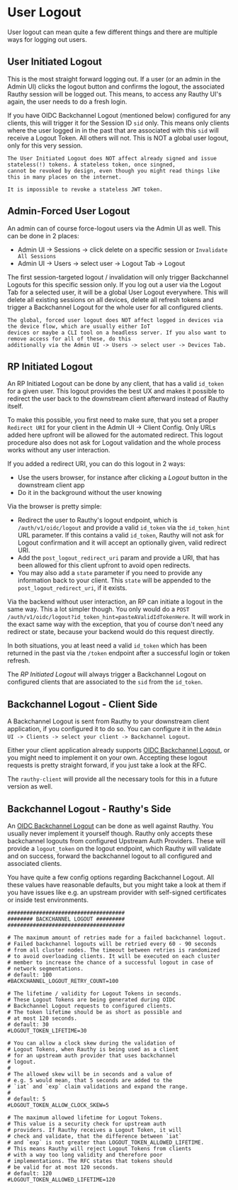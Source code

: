 # User Logout

User logout can mean quite a few different things and there are multiple ways for logging out users.

## User Initiated Logout

This is the most straight forward logging out. If a user (or an admin in the Admin UI) clicks the logout button and
confirms the logout, the associated Rauthy session will be logged out. This means, to access any Rauthy UI's again, the
user needs to do a fresh login.

If you have OIDC Backchannel Logout (mentioned below) configured for any clients, this will trigger it for the Session
ID `sid` only. This means only clients where the user logged in in the past that are associated with this `sid` will
receive a Logout Token. All others will not. This is NOT a global user logout, only for this very session.

```admonish caution
The User Initiated Logout does NOT affect already signed and issue stateless(!) tokens. A stateless token, once singned,
cannot be revoked by design, even though you might read things like this in many places on the internet.

It is impossible to revoke a stateless JWT token.
```

## Admin-Forced User Logout

An admin can of course force-logout users via the Admin UI as well. This can be done in 2 places:

- Admin UI -> Sessions -> click delete on a specific session or `Invalidate All Sessions`
- Admin UI -> Users -> select user -> Logout Tab -> Logout

The first session-targeted logout / invalidation will only trigger Backchannel Logouts for this specific session only.
If you log out a user via the Logout Tab for a selected user, it will be a global User Logout everywhere. This will
delete all existing sessions on all devices, delete all refresh tokens and trigger a Backchannel Logout for the whole
user for all configured clients.

```admonish note
The global, forced user logout does NOT affect logged in devices via the device flow, which are usually either IoT 
devices or maybe a CLI tool on a headless server. If you also want to remove access for all of these, do this 
additionally via the Admin UI -> Users -> select user -> Devices Tab.
```

## RP Initiated Logout

An RP Initiated Logout can be done by any client, that has a valid `id_token` for a given user. This logout provides
the best UX and makes it possible to redirect the user back to the downstream client afterward instead of Rauthy itself.

To make this possible, you first need to make sure, that you set a proper `Redirect URI` for your client in the Admin
UI -> Client Config. Only URLs added here upfront will be allowed for the automated redirect. This logout procedure also
does not ask for Logout validation and the whole process works without any user interaction.

If you added a redirect URI, you can do this logout in 2 ways:

- Use the users browser, for instance after clicking a *Logout* button in the downstream client app
- Do it in the background without the user knowing

Via the browser is pretty simple:

- Redirect the user to Rauthy's logout endpoint, which is `/auth/v1/oidc/logout` and provide a valid `id_token` via the
  `id_token_hint` URL parameter. If this contains a valid `id_token`, Rauthy will not ask for Logout confirmation and
  it will accept an optionally given, valid redirect URI.
- Add the `post_logout_redirect_uri` param and provide a URI, that has been allowed for this client upfront to avoid
  open redirects.
- You may also add a `state` parameter if you need to provide any information back to your client. This `state` will be
  appended to the `post_logout_redirect_uri`, if it exists.

Via the backend without user interaction, an RP can initiate a logout in the same way. This a lot simpler though. You
only would do a `POST /auth/v1/oidc/logout?id_token_hint=pasteAValidIdTokenHere`. It will work in the exact same way
with the exception, that you of course don't need any redirect or state, because your backend would do this request
directly.

In both situations, you at least need a valid `id_token` which has been returned in the past via the `/token` endpoint
after a successful login or token refresh.

The *RP Initiated Logout* will always trigger a Backchannel Logout on configured clients that are associated to the
`sid` from the `id_token`.

## Backchannel Logout - Client Side

A Backchannel Logout is sent from Rauthy to your downstream client application, if you configured it to do so. You can
configure it in the `Admin UI -> Clients -> select your client -> Backchannel Logout`.

Either your client application already
supports [OIDC Backchannel Logout](https://openid.net/specs/openid-connect-backchannel-1_0.html), or you might need to
implement it on your own. Accepting these logout requests is pretty straight forward, if you just take a look at the
RFC.

The `rauthy-client` will provide all the necessary tools for this in a future version as well.

## Backchannel Logout - Rauthy's Side

An [OIDC Backchannel Logout](https://openid.net/specs/openid-connect-backchannel-1_0.html) can be done as well against
Rauthy. You usually never implement it yourself though. Rauthy only accepts these backchannel logouts from configured
Upstream Auth Providers. These will provide a `logout_token` on the logout endpoint, which Rauthy will validate and on
success, forward the backchannel logout to all configured and associated clients.

You have quite a few config options regarding Backchannel Logout. All these values have reasonable defaults, but you
might take a look at them if you have issues like e.g. an upstream provider with self-signed certificates or inside
test environments.

```
#####################################
######## BACKCHANNEL LOGOUT #########
#####################################

# The maximum amount of retries made for a failed backchannel logout.
# Failed backchannel logouts will be retried every 60 - 90 seconds
# from all cluster nodes. The timeout between retries is randomized
# to avoid overloading clients. It will be executed on each cluster
# member to increase the chance of a successful logout in case of
# network segmentations.
# default: 100
#BACKCHANNEL_LOGOUT_RETRY_COUNT=100

# The lifetime / validity for Logout Tokens in seconds.
# These Logout Tokens are being generated during OIDC
# Backchannel Logout requests to configured clients.
# The token lifetime should be as short as possible and
# at most 120 seconds.
# default: 30
#LOGOUT_TOKEN_LIFETIME=30

# You can allow a clock skew during the validation of
# Logout Tokens, when Rauthy is being used as a client
# for an upstream auth provider that uses backchannel
# logout.
#
# The allowed skew will be in seconds and a value of
# e.g. 5 would mean, that 5 seconds are added to the
# `iat` and `exp` claim validations and expand the range.
#
# default: 5
#LOGOUT_TOKEN_ALLOW_CLOCK_SKEW=5

# The maximum allowed lifetime for Logout Tokens.
# This value is a security check for upstream auth
# providers. If Rauthy receives a Logout Token, it will
# check and validate, that the difference between `iat`
# and `exp` is not greater than LOGOUT_TOKEN_ALLOWED_LIFETIME.
# This means Rauthy will reject Logout Tokens from clients
# with a way too long validity and therefore poor
# implementations. The RFC states that tokens should
# be valid for at most 120 seconds.
# default: 120
#LOGOUT_TOKEN_ALLOWED_LIFETIME=120
```